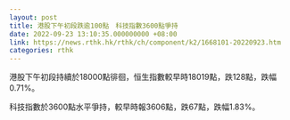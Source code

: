 ```yaml
---
layout: post
title: 港股下午初段跌逾100點　科技指數3600點爭持
date: 2022-09-23 13:10:35.000000000 +08:00
link: https://news.rthk.hk/rthk/ch/component/k2/1668101-20220923.htm
categories: rthk
---
```


港股下午初段持續於18000點徘徊，恒生指數較早時18019點，跌128點，跌幅0.71%。

科技指數於3600點水平爭持，較早時報3606點，跌67點，跌幅1.83%。

